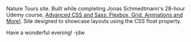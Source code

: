 Nature Tours site. Built while completing Jonas Schmedtmann's 28-hour Udemy course, [Advanced CSS and Sass: Flexbox, Grid, Animations and More!](https://www.udemy.com/course/advanced-css-and-sass). Site designed to showcase layouts using the CSS float property.

Have a wonderful evening! -jdw